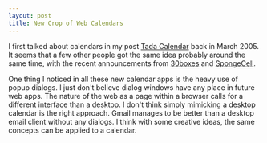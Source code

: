 ```yaml
--- 
layout: post
title: New Crop of Web Calendars
---
```

I first talked about calendars in my post [Tada Calendar](http://www.shanesbrain.net/articles/2005/03/02/tada-calendar) back in March 2005.  It seems that a few other people got the same idea probably around the same time, with the recent announcements from [30boxes](http://www.30boxes.com) and [SpongeCell](http://www.spongecell).

One thing I noticed in all these new calendar apps is the heavy use of popup dialogs.  I just don't believe dialog windows have any place in future web apps.  The nature of the web as a page within a browser calls for a different interface than a desktop.   I don't think simply mimicking a desktop calendar is the right approach.  Gmail manages to be better than a desktop email client without any dialogs.  I think with some creative ideas, the same concepts can be applied to a calendar.
